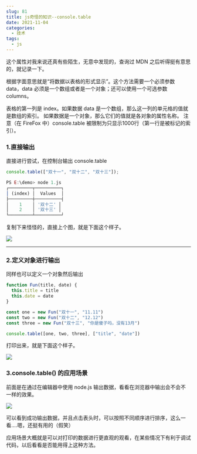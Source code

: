 ```yaml
---
slug: 81
title: js奇怪的知识--console.table
date: 2021-11-04
categories: 
  - 技术
tags: 
  - js
---
```






这个属性对我来说还真有些陌生，无意中发现的，查询过 MDN 之后听得挺有意思的，就记录一下。

根据字面意思就是“将数据以表格的形式显示”。这个方法需要一个必须参数 data，data 必须是一个数组或者是一个对象；还可以使用一个可选参数 columns。

表格的第一列是 index。如果数据 data 是一个数组，那么这一列的单元格的值就是数组的索引。 如果数据是一个对象，那么它们的值就是各对象的属性名称。 注意（在 FireFox 中）console.table 被限制为只显示1000行（第一行是被标记的索引）。

### 1.直接输出

直接进行尝试，在控制台输出 console.table

```js
console.table(["双十一", "双十二", "双十三"]);

PS E:\demo> node 1.js
┌─────────┬──────────┐
│ (index) │  Values  │
├─────────┼──────────┤
│    1    │ '双十二' │
│    2    │ '双十三' │
└─────────┴──────────┘
```
复制下来怪怪的，直接上个图，就是下面这个样子。

![](https://imgurl.zishu.me/images/2021/11/04/5b865e6a38851240419ceb0984e6557e.png)

---

### 2.定义对象进行输出

同样也可以定义一个对象然后输出

```js
function Fun(title, date) {
  this.title = title
  this.date = date
}

const one = new Fun("双十一", "11.11")
const two = new Fun("双十二", "12.12")
const three = new Fun("双十三", "你是傻子吗，没有13月")

console.table([one, two, three], ["title", "date"])
```

打印出来，就是下面这个样子。

![](https://imgurl.zishu.me/images/2021/11/04/ed587c8b3373abe1fca2c9cdc6dd50dd.png)


### 3.console.table() 的应用场景

前面是在通过在编辑器中使用 node.js 输出数据，看看在浏览器中输出会不会不一样的效果。

![](https://imgurl.zishu.me/images/2021/11/04/092caebd508948e18d29468739d17e18.png)

可以看到成功输出数据，并且点击表头时，可以按照不同顺序进行排序，这么一看....嗯，还挺有用的（假笑）

应用场景大概就是可以对打印的数据进行更直观的观看，在某些情况下有利于调试代码，以后看看是否能用得上这种方法。